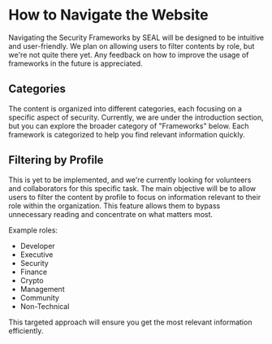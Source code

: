<!-- tags: tag1, tag2, tag3 -->

# How to Navigate the Website

Navigating the Security Frameworks by SEAL will be designed to be intuitive and user-friendly. We plan on allowing users to filter contents by role, but we're not quite there yet. Any feedback on how to improve the usage of frameworks in the future is appreciated.

## Categories

The content is organized into different categories, each focusing on a specific aspect of security. Currently, we are under the introduction section, but you can explore the broader category of "Frameworks" below. Each framework is categorized to help you find relevant information quickly.

## Filtering by Profile

This is yet to be implemented, and we're currently looking for volunteers and collaborators for this specific task. The main objective will be to allow users to filter the content by profile to focus on information relevant to their role within the organization. This feature allows them to bypass unnecessary reading and concentrate on what matters most.

Example roles:
- Developer
- Executive
- Security
- Finance
- Crypto
- Management
- Community
- Non-Technical

This targeted approach will ensure you get the most relevant information efficiently.